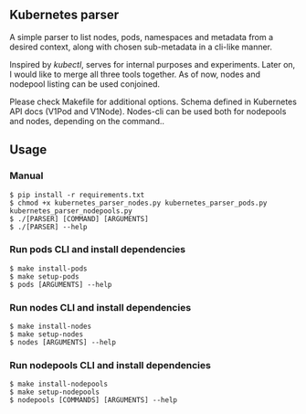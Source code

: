 ## Kubernetes parser ##

A simple parser to list nodes, pods, namespaces and metadata from a desired context, along with chosen sub-metadata in a cli-like manner.

Inspired by *kubectl*, serves for internal purposes and experiments. Later on, I would like to merge all three tools together. As of now, nodes and nodepool listing can be used conjoined.

Please check Makefile for additional options. Schema defined in Kubernetes API docs (V1Pod and V1Node). Nodes-cli can be used both for nodepools and nodes, depending on the command..

## Usage ##

### Manual ###
```console
$ pip install -r requirements.txt
$ chmod +x kubernetes_parser_nodes.py kubernetes_parser_pods.py kubernetes_parser_nodepools.py
$ ./[PARSER] [COMMAND] [ARGUMENTS]
$ ./[PARSER] --help
```

### Run pods CLI and install dependencies ###
```console
$ make install-pods
$ make setup-pods
$ pods [ARGUMENTS] --help
```

### Run nodes CLI and install dependencies ###
```console
$ make install-nodes
$ make setup-nodes
$ nodes [ARGUMENTS] --help
```

### Run nodepools CLI and install dependencies ###
```console
$ make install-nodepools
$ make setup-nodepools
$ nodepools [COMMANDS] [ARGUMENTS] --help
```
